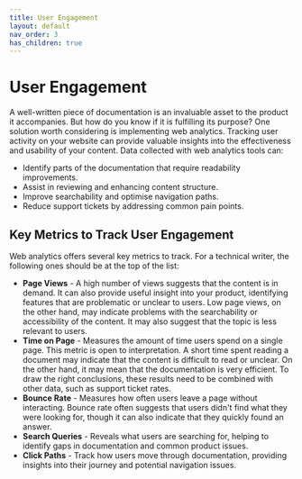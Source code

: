 ```yaml
---
title: User Engagement
layout: default
nav_order: 3
has_children: true
---
```


# User Engagement

A well-written piece of documentation is an invaluable asset to the product it accompanies. But how do you know if it is fulfilling its purpose? One solution worth considering is implementing web analytics. Tracking user activity on your website can provide valuable insights into the effectiveness and usability of your content. Data collected with web analytics tools can:

* Identify parts of the documentation that require readability improvements.
* Assist in reviewing and enhancing content structure.
* Improve searchability and optimise navigation paths.
* Reduce support tickets by addressing common pain points.

## Key Metrics to Track User Engagement

Web analytics offers several key metrics to track. For a technical writer, the following ones should be at the top of the list:

* **Page Views** - A high number of views suggests that the content is in demand. It can also provide useful insight into your product, identifying features that are problematic or unclear to users. Low page views, on the other hand, may indicate problems with the searchability or accessibility of the content. It may also suggest that the topic is less relevant to users.
* **Time on Page** - Measures the amount of time users spend on a single page. This metric is open to interpretation. A short time spent reading a document may indicate that the content is difficult to read or unclear. On the other hand, it may mean that the documentation is very efficient. To draw the right conclusions, these results need to be combined with other data, such as support ticket rates.
* **Bounce Rate** - Measures how often users leave a page without interacting. Bounce rate often suggests that users didn't find what they were looking for, though it can also indicate that they quickly found an answer.
* **Search Queries** - Reveals what users are searching for, helping to identify gaps in documentation and common product issues.
* **Click Paths** - Track how users move through documentation, providing insights into their journey and potential navigation issues.